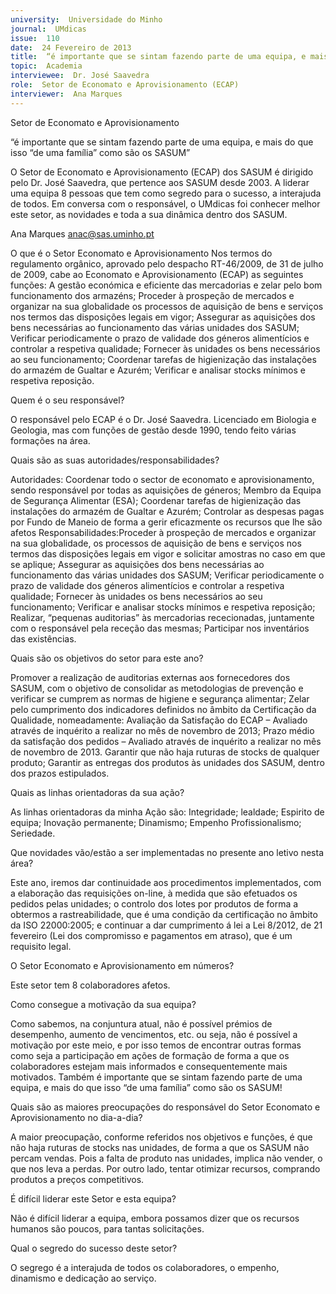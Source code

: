 ```yaml
---
university:  Universidade do Minho
journal:  UMdicas
issue:  110
date:  24 Fevereiro de 2013
title:  “é importante que se sintam fazendo parte de uma equipa, e mais do que isso “de uma família” como são os SASUM”
topic:  Academia
interviewee:  Dr. José Saavedra
role:  Setor de Economato e Aprovisionamento (ECAP)
interviewer:  Ana Marques
---
```

 

 Setor de Economato e Aprovisionamento 

 “é importante que se sintam fazendo parte de uma equipa, e mais do que isso “de uma família” como são os SASUM”

 

 O Setor de Economato e Aprovisionamento (ECAP) dos SASUM é dirigido pelo Dr. José Saavedra, que pertence aos SASUM desde 2003. A liderar uma equipa 8 pessoas que tem como segredo para o sucesso, a interajuda de todos. Em conversa com o responsável, o UMdicas foi conhecer melhor este setor, as novidades e toda a sua dinâmica dentro dos SASUM.  

 Ana Marques  anac@sas.uminho.pt 

 O que é o Setor Economato e Aprovisionamento Nos termos do regulamento orgânico, aprovado pelo despacho RT-46/2009, de 31 de julho de 2009, cabe ao Economato e Aprovisionamento (ECAP) as seguintes funções: A gestão económica e eficiente das mercadorias e zelar pelo bom funcionamento dos armazéns; Proceder à prospeção de mercados e organizar na sua globalidade os processos de aquisição de bens e serviços nos termos das disposições legais em vigor; Assegurar as aquisições dos bens necessárias ao funcionamento das várias unidades dos SASUM; Verificar periodicamente o prazo de validade dos géneros alimentícios e controlar a respetiva qualidade; Fornecer às unidades os bens necessários ao seu funcionamento; Coordenar tarefas de higienização das instalações do armazém de Gualtar e Azurém; Verificar e analisar stocks mínimos e respetiva reposição.

 

 Quem é o seu responsável?

 O responsável pelo ECAP é o Dr. José Saavedra. Licenciado em Biologia e Geologia, mas com funções de gestão desde 1990, tendo feito várias formações na área.

 

 Quais são as suas autoridades/responsabilidades?

 Autoridades: Coordenar todo o sector de economato e aprovisionamento, sendo responsável por todas as aquisições de géneros; Membro da Equipa de Segurança Alimentar (ESA); Coordenar tarefas de higienização das instalações do armazém de Gualtar e Azurém; Controlar as despesas pagas por Fundo de Maneio de forma a gerir eficazmente os recursos que lhe são afetos Responsabilidades:Proceder à prospeção de mercados e organizar na sua globalidade, os processos de aquisição de bens e serviços nos termos das disposições legais em vigor e solicitar amostras no caso em que se aplique; Assegurar as aquisições dos bens necessárias ao funcionamento das várias unidades dos SASUM; Verificar periodicamente o prazo de validade dos géneros alimentícios e controlar a respetiva qualidade; Fornecer às unidades os bens necessários ao seu funcionamento; Verificar e analisar stocks mínimos e respetiva reposição; Realizar, “pequenas auditorias” às mercadorias rececionadas, juntamente com o responsável pela receção das mesmas; Participar nos inventários das existências.

 

 Quais são os objetivos do setor para este ano?

 Promover a realização de auditorias externas aos fornecedores dos SASUM, com o objetivo de consolidar as metodologias de prevenção e verificar se cumprem as normas de higiene e segurança alimentar; Zelar pelo cumprimento dos indicadores definidos no âmbito da Certificação da Qualidade, nomeadamente: Avaliação da Satisfação do ECAP – Avaliado através de inquérito a realizar no mês de novembro de 2013; Prazo médio da satisfação dos pedidos – Avaliado através de inquérito a realizar no mês de novembro de 2013. Garantir que não haja ruturas de stocks de qualquer produto; Garantir as entregas dos produtos às unidades dos SASUM, dentro dos prazos estipulados.

 

 Quais as linhas orientadoras da sua ação?

 As linhas orientadoras da minha Ação são: Integridade; lealdade; Espirito de equipa; Inovação permanente; Dinamismo; Empenho Profissionalismo; Seriedade.

 

 Que novidades vão/estão a ser implementadas no presente ano letivo nesta área?

 Este ano, iremos dar continuidade aos procedimentos implementados, com a elaboração das requisições on-line, à medida que são efetuados os pedidos pelas unidades; o controlo dos lotes por produtos de forma a obtermos a rastreabilidade, que é uma condição da certificação no âmbito da ISO 22000:2005; e continuar a dar cumprimento á lei a Lei 8/2012, de 21 fevereiro (Lei dos compromisso e pagamentos em atraso), que é um requisito legal.

 

 O Setor Economato e Aprovisionamento em números?

 Este setor tem 8 colaboradores afetos.

 

 Como consegue a motivação da sua equipa?

 Como sabemos, na conjuntura atual, não é possível prémios de desempenho, aumento de vencimentos, etc. ou seja, não é possível a motivação por este meio, e por isso temos de encontrar outras formas como seja a participação em ações de formação de forma a que os colaboradores estejam mais informados e consequentemente mais motivados. Também é importante que se sintam fazendo parte de uma equipa, e mais do que isso “de uma família” como são os SASUM!

 

 Quais são as maiores preocupações do responsável do Setor Economato e Aprovisionamento no dia-a-dia?

 A maior preocupação, conforme referidos nos objetivos e funções, é que não haja ruturas de stocks nas unidades, de forma a que os SASUM não percam vendas. Pois a falta de produto nas unidades, implica não vender, o que nos leva a perdas. Por outro lado, tentar otimizar recursos, comprando produtos a preços competitivos.

 

 É difícil liderar este Setor e esta equipa?

 Não é difícil liderar a equipa, embora possamos dizer que os recursos humanos são poucos, para tantas solicitações.

 

 Qual o segredo do sucesso deste setor?

 O segrego é a interajuda de todos os colaboradores, o empenho, dinamismo e dedicação ao serviço.

